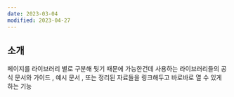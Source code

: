 ```yaml
---
date: 2023-03-04
modified: 2023-04-27
---
```


## 소개

페이지를 라이브러리 별로 구분해 둿기 때문에 가능한건데
사용하는 라이브러리들의 공식 문서와 가이드 , 예시 문서 , 또는 정리된 자료들을 링크해두고 바로바로 열 수 있게 하는 기능
